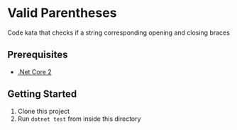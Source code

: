 # Valid Parentheses
Code kata that checks if a string corresponding opening and closing braces

## Prerequisites
- [.Net Core 2](https://www.microsoft.com/net/download/)

## Getting Started
1. Clone this project
2. Run `dotnet test` from inside this directory